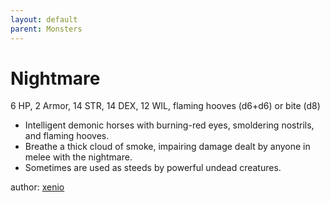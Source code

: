 ```yaml
---
layout: default
parent: Monsters
---
```


# Nightmare
6 HP, 2 Armor, 14 STR, 14 DEX, 12 WIL, flaming hooves (d6+d6) or bite (d8)

- Intelligent demonic horses with burning-red eyes, smoldering nostrils, and flaming hooves.
- Breathe a thick cloud of smoke, impairing damage dealt by anyone in melee with the nightmare.
- Sometimes are used as steeds by powerful undead creatures.

author: [xenio](https://xenioinabottle.blogspot.com/2021/03/classic-monsters-for-cairnito-part-2.html)
